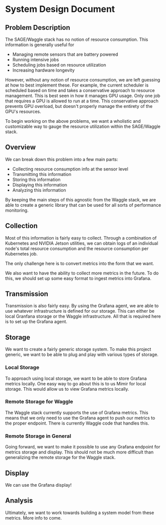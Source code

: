 # System Design Document

## Problem Description
The SAGE/Waggle stack has no notion of resource consumption. This information is generally useful for

- Managing remote sensors that are battery powered
- Running intensive jobs
- Scheduling jobs based on resource utilization
- Increasing hardware longevity

However, without any notion of resource consumption, we are left guessing at how to best implement these. For example, the current scheduler is scheduled based on time and takes a conservative approach to resource management. This is best seen in how it manages GPU usage. Only one job that requires a GPU is allowed to run at a time. This conservative approach prevents GPU overload, but doesn't properly manage the entirety of the GPU's resources.

To begin working on the above problems, we want a wholistic and customizable way to gauge the resource utilization within the SAGE/Waggle stack. 

## Overview 
We can break down this problem into a few main parts:

- Collecting resource consumption info at the sensor level
- Transmitting this information
- Storing this information
- Displaying this information
- Analyzing this information

By keeping the main steps of this agnostic from the Waggle stack, we are able to create a generic library that can be used for all sorts of performance monitoring.

## Collection
Most of this information is fairly easy to collect. Through a combination of Kubernetes and NVIDIA Jetson utilities, we can obtain logs of an individual node's total resource consumption and the resource consumption per Kubernetes job.

The only challenge here is to convert metrics into the form that we want.

We also want to have the ability to collect more metrics in the future. To do this, we should set up some easy format to ingest metrics into Grafana.

## Transmission
Transmission is also fairly easy. By using the Grafana agent, we are able to use whatever infrastructure is defined for our storage. This can either be local Granfana storage or the Waggle infrastructure. All that is required here is to set up the Grafana agent.

## Storage
We want to create a fairly generic storage system. To make this project generic, we want to be able to plug and play with various types of storage.

### Local Storage
To approach using local storage, we want to be able to store Grafana metrics locally. One easy way to go about this is to us Mimir for local storage. This would allow us to view Grafana metrics locally. 

### Remote Storage for Waggle
The Waggle stack currently supports the use of Grafana metrics. This means that we only need to use the Grafana agent to push our metrics to the proper endpoint. There is currently Waggle code that handles this.

### Remote Storage in General
Going forward, we want to make it possible to use any Grafana endpoint for metrics storage and display. This should not be much more difficult than generalizing the remote storage for the Waggle stack.

## Display
We can use the Grafana display! 

## Analysis
Ultimately, we want to work towards building a system model from these metrics. More info to come.
